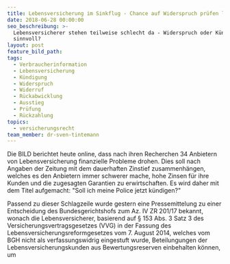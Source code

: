 ```yaml
---
title: Lebensversicherung im Sinkflug - Chance auf Widerspruch prüfen lassen
date: 2018-06-28 00:00:00
seo_beschreibung: >-
  Lebensversicherer stehen teilweise schlecht da - Widerspruch oder Kündigung
  sinnvoll?
layout: post
feature_bild_path:
tags:
  - Verbraucherinformation
  - Lebensversicherung
  - Kündigung
  - Widerspruch
  - Widerruf
  - Rückabwicklung
  - Ausstieg
  - Prüfung
  - Rückzahlung
topics:
  - versicherungsrecht
team_member: dr-sven-tintemann
---
```


Die BILD berichtet heute online, dass nach ihren Recherchen 34 Anbietern von Lebensversicherung finanzielle Probleme drohen. Dies soll nach Angaben der Zeitung mit dem dauerhaften Zinstief zusammenh&auml;ngen, welches es den Anbietern immer schwerer mache, hohe Zinsen f&uuml;r ihre Kunden und die zugesagten Garantien zu erwirtschaften. Es wird daher mit dem Titel aufgemacht: "Soll ich meine Police jetzt k&uuml;ndigen?"

Passend zu dieser Schlagzeile wurde gestern eine Pressemittelung zu einer Entscheidung des Bundesgerichtshofs zum Az. IV ZR 201/17 bekannt, wonach die Lebensversicherer, basierend auf &sect; 153 Abs. 3 Satz 3 des Versicherungsvertragsgesetzes (VVG) in der Fassung des Lebensversicherungsreformgesetzes vom 7. August 2014, welches vom BGH nicht als verfassungswidrig eingestuft wurde, Beteilungungen der Lebensversicherungskunden aus Bewertungsreserven einbehalten k&ouml;nnen, um